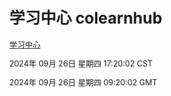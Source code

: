 # 学习中心 colearnhub
[学习中心](http://219.139.198.207:56308/colearnhub/)

2024年 09月 26日 星期四 17:20:02 CST

2024年 09月 26日 星期四 09:20:02 GMT
